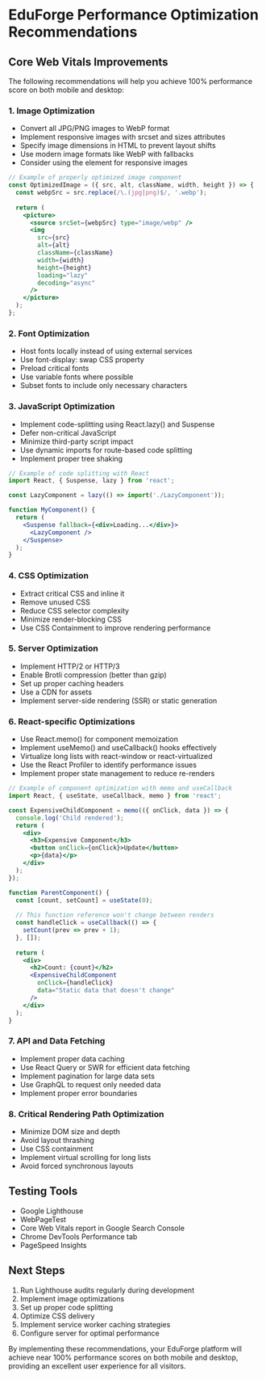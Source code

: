 # EduForge Performance Optimization Recommendations

## Core Web Vitals Improvements

The following recommendations will help you achieve 100% performance score on both mobile and desktop:

### 1. Image Optimization
- Convert all JPG/PNG images to WebP format
- Implement responsive images with srcset and sizes attributes
- Specify image dimensions in HTML to prevent layout shifts
- Use modern image formats like WebP with fallbacks
- Consider using the <picture> element for responsive images

```jsx
// Example of properly optimized image component
const OptimizedImage = ({ src, alt, className, width, height }) => {
  const webpSrc = src.replace(/\.(jpg|png)$/, '.webp');
  
  return (
    <picture>
      <source srcSet={webpSrc} type="image/webp" />
      <img 
        src={src} 
        alt={alt} 
        className={className} 
        width={width} 
        height={height}
        loading="lazy"
        decoding="async"
      />
    </picture>
  );
};
```

### 2. Font Optimization
- Host fonts locally instead of using external services
- Use font-display: swap CSS property
- Preload critical fonts
- Use variable fonts where possible
- Subset fonts to include only necessary characters

### 3. JavaScript Optimization
- Implement code-splitting using React.lazy() and Suspense
- Defer non-critical JavaScript
- Minimize third-party script impact
- Use dynamic imports for route-based code splitting
- Implement proper tree shaking

```jsx
// Example of code splitting with React
import React, { Suspense, lazy } from 'react';

const LazyComponent = lazy(() => import('./LazyComponent'));

function MyComponent() {
  return (
    <Suspense fallback={<div>Loading...</div>}>
      <LazyComponent />
    </Suspense>
  );
}
```

### 4. CSS Optimization
- Extract critical CSS and inline it
- Remove unused CSS
- Reduce CSS selector complexity
- Minimize render-blocking CSS
- Use CSS Containment to improve rendering performance

### 5. Server Optimization
- Implement HTTP/2 or HTTP/3
- Enable Brotli compression (better than gzip)
- Set up proper caching headers
- Use a CDN for assets
- Implement server-side rendering (SSR) or static generation

### 6. React-specific Optimizations
- Use React.memo() for component memoization
- Implement useMemo() and useCallback() hooks effectively
- Virtualize long lists with react-window or react-virtualized
- Use the React Profiler to identify performance issues
- Implement proper state management to reduce re-renders

```jsx
// Example of component optimization with memo and useCallback
import React, { useState, useCallback, memo } from 'react';

const ExpensiveChildComponent = memo(({ onClick, data }) => {
  console.log('Child rendered');
  return (
    <div>
      <h3>Expensive Component</h3>
      <button onClick={onClick}>Update</button>
      <p>{data}</p>
    </div>
  );
});

function ParentComponent() {
  const [count, setCount] = useState(0);
  
  // This function reference won't change between renders
  const handleClick = useCallback(() => {
    setCount(prev => prev + 1);
  }, []);
  
  return (
    <div>
      <h2>Count: {count}</h2>
      <ExpensiveChildComponent 
        onClick={handleClick} 
        data="Static data that doesn't change"
      />
    </div>
  );
}
```

### 7. API and Data Fetching
- Implement proper data caching
- Use React Query or SWR for efficient data fetching
- Implement pagination for large data sets
- Use GraphQL to request only needed data
- Implement proper error boundaries

### 8. Critical Rendering Path Optimization
- Minimize DOM size and depth
- Avoid layout thrashing
- Use CSS containment
- Implement virtual scrolling for long lists
- Avoid forced synchronous layouts

## Testing Tools
- Google Lighthouse
- WebPageTest
- Core Web Vitals report in Google Search Console
- Chrome DevTools Performance tab
- PageSpeed Insights

## Next Steps
1. Run Lighthouse audits regularly during development
2. Implement image optimizations
3. Set up proper code splitting
4. Optimize CSS delivery
5. Implement service worker caching strategies
6. Configure server for optimal performance

By implementing these recommendations, your EduForge platform will achieve near 100% performance scores on both mobile and desktop, providing an excellent user experience for all visitors.
